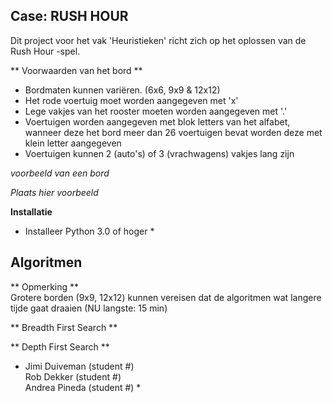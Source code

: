 ## Case: RUSH HOUR

Dit project voor het vak 'Heuristieken' richt zich op het oplossen van de Rush Hour -spel.

** Voorwaarden van het bord **

* Bordmaten kunnen variëren. (6x6, 9x9 & 12x12)
* Het rode voertuig moet worden aangegeven met 'x'
* Lege vakjes van het rooster moeten worden aangegeven met '.'
* Voertuigen worden aangegeven met blok letters van het alfabet, wanneer deze het bord meer dan 26 voertuigen bevat worden deze met klein letter aangegeven
* Voertuigen kunnen 2 (auto's) of 3 (vrachwagens) vakjes lang zijn

*voorbeeld van een bord*

*Plaats hier voorbeeld*

**Installatie**

* Installeer Python 3.0 of hoger *


## Algoritmen

** Opmerking ** <br>
Grotere borden (9x9, 12x12) kunnen vereisen dat de algoritmen wat langere tijde gaat draaien (NU langste: 15 min)

** Breadth First Search ** 

** Depth First Search **

* Jimi Duiveman (student #) <br>
Rob Dekker (student #) <br>
Andrea Pineda (student #) *
